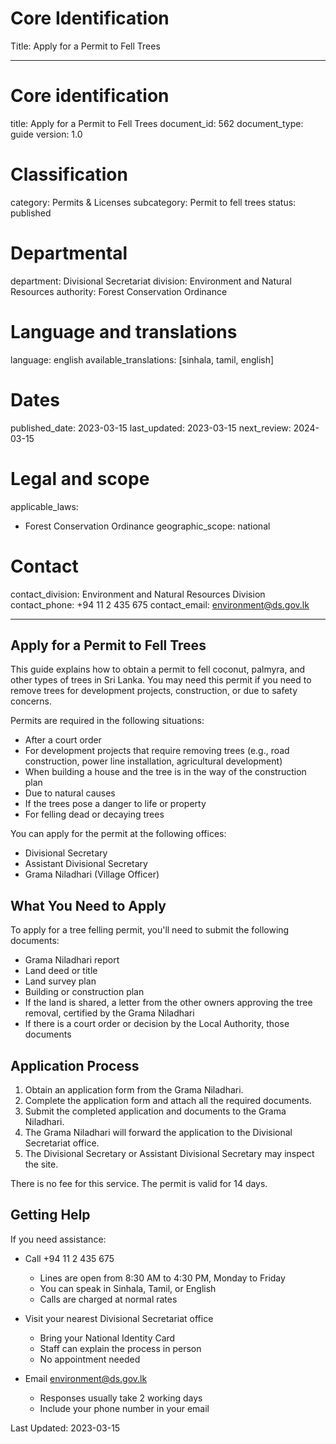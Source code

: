 # Core Identification
Title: Apply for a Permit to Fell Trees

---
# Core identification
title: Apply for a Permit to Fell Trees
document_id: 562
document_type: guide
version: 1.0

# Classification
category: Permits & Licenses
subcategory: Permit to fell trees
status: published

# Departmental
department: Divisional Secretariat
division: Environment and Natural Resources
authority: Forest Conservation Ordinance

# Language and translations
language: english
available_translations: [sinhala, tamil, english]

# Dates
published_date: 2023-03-15
last_updated: 2023-03-15
next_review: 2024-03-15

# Legal and scope
applicable_laws:
 - Forest Conservation Ordinance
geographic_scope: national

# Contact
contact_division: Environment and Natural Resources Division
contact_phone: +94 11 2 435 675
contact_email: environment@ds.gov.lk

---

## Apply for a Permit to Fell Trees

This guide explains how to obtain a permit to fell coconut, palmyra, and other types of trees in Sri Lanka. You may need this permit if you need to remove trees for development projects, construction, or due to safety concerns.

Permits are required in the following situations:

- After a court order
- For development projects that require removing trees (e.g., road construction, power line installation, agricultural development)
- When building a house and the tree is in the way of the construction plan
- Due to natural causes
- If the trees pose a danger to life or property
- For felling dead or decaying trees

You can apply for the permit at the following offices:

- Divisional Secretary
- Assistant Divisional Secretary
- Grama Niladhari (Village Officer)

## What You Need to Apply

To apply for a tree felling permit, you'll need to submit the following documents:

- Grama Niladhari report
- Land deed or title
- Land survey plan
- Building or construction plan
- If the land is shared, a letter from the other owners approving the tree removal, certified by the Grama Niladhari
- If there is a court order or decision by the Local Authority, those documents

## Application Process

1. Obtain an application form from the Grama Niladhari.
2. Complete the application form and attach all the required documents.
3. Submit the completed application and documents to the Grama Niladhari.
4. The Grama Niladhari will forward the application to the Divisional Secretariat office.
5. The Divisional Secretary or Assistant Divisional Secretary may inspect the site.

There is no fee for this service. The permit is valid for 14 days.

## Getting Help

If you need assistance:

- Call +94 11 2 435 675
    - Lines are open from 8:30 AM to 4:30 PM, Monday to Friday
    - You can speak in Sinhala, Tamil, or English
    - Calls are charged at normal rates

- Visit your nearest Divisional Secretariat office
    - Bring your National Identity Card
    - Staff can explain the process in person
    - No appointment needed

- Email environment@ds.gov.lk
    - Responses usually take 2 working days
    - Include your phone number in your email

Last Updated: 2023-03-15